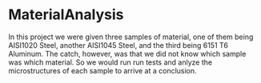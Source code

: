 # MaterialAnalysis
In this project we were given three samples of material, one of them being AISI1020 Steel, another AISI1045 Steel, and the third being 6151 T6 Aluminum. The catch, however, was that we did not know which sample was which material. So we would run run tests and anlyze the microstructures of each sample to arrive at a conclusion. 
